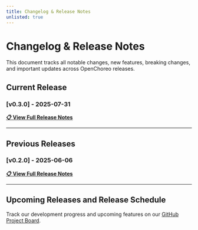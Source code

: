 ```yaml
---
title: Changelog & Release Notes
unlisted: true
---
```


# Changelog & Release Notes

This document tracks all notable changes, new features, breaking changes, and important updates across OpenChoreo releases.

## Current Release

### [v0.3.0] - 2025-07-31

**[📋 View Full Release Notes](https://github.com/openchoreo/openchoreo/releases/tag/v0.3.0)**

---

## Previous Releases

### [v0.2.0] - 2025-06-06

**[📋 View Full Release Notes](https://github.com/openchoreo/openchoreo/releases/tag/v0.2.0)**

---

## Upcoming Releases and Release Schedule

Track our development progress and upcoming features on our [GitHub Project Board](https://github.com/orgs/openchoreo/projects/1).

